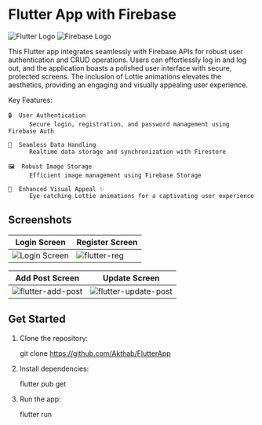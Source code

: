 # Flutter App with Firebase

![Flutter Logo](https://img.icons8.com/fluency/48/flutter.png)  ![Firebase Logo](https://img.icons8.com/color/48/firebase.png) 

This Flutter app integrates seamlessly with Firebase APIs for robust user authentication and CRUD operations. Users can effortlessly log in and log out, and the application boasts a polished user interface with secure, protected screens. The inclusion of Lottie animations elevates the aesthetics, providing an engaging and visually appealing user experience.

Key Features:

    🔒  User Authentication
          Secure login, registration, and password management using Firebase Auth
       
    🔄  Seamless Data Handling
          Realtime data storage and synchronization with Firestore
       
    🖼️  Robust Image Storage ️
          Efficient image management using Firebase Storage
       
    🎨  Enhanced Visual Appeal ✨
          Eye-catching Lottie animations for a captivating user experience


## Screenshots
| Login Screen | Register Screen |
| ------------ | --------------- |
| ![Login Screen](https://github.com/Akthab/FlutterApp/assets/82315647/62607c5c-45b9-4b15-9fef-1c98ad152e84) | ![flutter-reg](https://github.com/Akthab/FlutterApp/assets/82315647/1f72057c-1539-49c5-b2a1-8fcb2a97704e)


| Add Post Screen | Update Screen |
| ------------ | --------------- |
| ![flutter-add-post](https://github.com/Akthab/FlutterApp/assets/82315647/daca89dd-9f35-418b-9f77-f3376c5d4bf0) |![flutter-update-post](https://github.com/Akthab/FlutterApp/assets/82315647/9ce65df0-4794-4e72-8336-b58a43c848ce)

## Get Started

1. Clone the repository:

      git clone https://github.com/Akthab/FlutterApp

2. Install dependencies:
   
    flutter pub get

3. Run the app:
   
    flutter run
